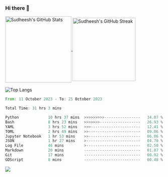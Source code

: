 ### Hi there 👋

<!--
**skethirajan/skethirajan** is a ✨ _special_ ✨ repository because its `README.md` (this file) appears on your GitHub profile.

Here are some ideas to get you started:

- 🔭 I’m currently working on ...
- 🌱 I’m currently learning ...
- 👯 I’m looking to collaborate on ...
- 🤔 I’m looking for help with ...
- 💬 Ask me about ...
- 📫 How to reach me: ...
- 😄 Pronouns: ...
- ⚡ Fun fact: ...
-->

<a href="https://github.com/anuraghazra/github-readme-stats">
  <img height=210 align="center" src="https://github-readme-stats.vercel.app/api?username=skethirajan&show_icons=true&theme=transparent&bg_color=00000000&hide_border=true&custom_title=Sudheesh's+GitHub+Stats" alt="Sudheesh's GitHub Stats" />
</a>
<a href="https://git.io/streak-stats">
  <img height=200 align="center" src="https://streak-stats.demolab.com?user=skethirajan&mode=weekly&theme=transparent&bg_color=00000000&hide_border=true&hide_title=true&card_width=300" alt="Sudheesh's GitHub Streak" />
</a>

![Top Langs](https://github-readme-stats.vercel.app/api/top-langs/?username=skethirajan&theme=transparent&bg_color=00000000&hide_border=true&hide_progress=true)

<!--START_SECTION:waka-->

```rust
From: 11 October 2023 - To: 25 October 2023

Total Time: 31 hrs 3 mins

Python             10 hrs 37 mins  >>>>>>>>>----------------   34.07 %
Bash               8 hrs 23 mins   >>>>>>>------------------   26.93 %
YAML               3 hrs 52 mins   >>>----------------------   12.41 %
TOML               2 hrs 49 mins   >>-----------------------   09.06 %
Jupyter Notebook   1 hr 53 mins    >>-----------------------   06.06 %
JSON               1 hr 27 mins    >------------------------   04.70 %
Log File           46 mins         >------------------------   02.50 %
Markdown           20 mins         -------------------------   01.07 %
Git                17 mins         -------------------------   00.92 %
GDScript           8 mins          -------------------------   00.48 %
```

<!--END_SECTION:waka-->

![](https://komarev.com/ghpvc/?username=skethirajan&label=PROFILE+VIEWS)
